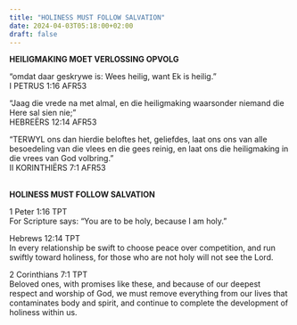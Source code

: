 ```yaml
---
title: "HOLINESS MUST FOLLOW SALVATION"
date: 2024-04-03T05:18:00+02:00
draft: false
---
```

<html>
 <head></head>
 <body>
  <p><strong>HEILIGMAKING MOET VERLOSSING OPVOLG</strong></p>
  <p>“omdat daar geskrywe is: Wees heilig, want Ek is heilig.”<br>‭‭I PETRUS‬ ‭1‬:‭16‬ ‭AFR53‬‬</p>
  <p>“Jaag die vrede na met almal, en die heiligmaking waarsonder niemand die Here sal sien nie;”<br>‭‭HEBREËRS‬ ‭12‬:‭14‬ ‭AFR53‬‬</p>
  <p>“TERWYL ons dan hierdie beloftes het, geliefdes, laat ons ons van alle besoedeling van die vlees en die gees reinig, en laat ons die heiligmaking in die vrees van God volbring.”<br>‭‭II KORINTHIËRS‬ ‭7‬:‭1‬ ‭AFR53‬‬</p>
  <p><br><strong>HOLINESS MUST FOLLOW SALVATION</strong></p>
  <p>1 Peter 1:16 TPT<br>For Scripture says: “You are to be holy, because I am holy.”</p>
  <p>Hebrews 12:14 TPT<br>In every relationship be swift to choose peace over competition, and run swiftly toward holiness, for those who are not holy will not see the Lord.</p>
  <p>2 Corinthians 7:1 TPT<br>Beloved ones, with promises like these, and because of our deepest respect and worship of God, we must remove everything from our lives that contaminates body and spirit, and continue to complete the development of holiness within us.<br>&nbsp;</p>
 </body>
</html>